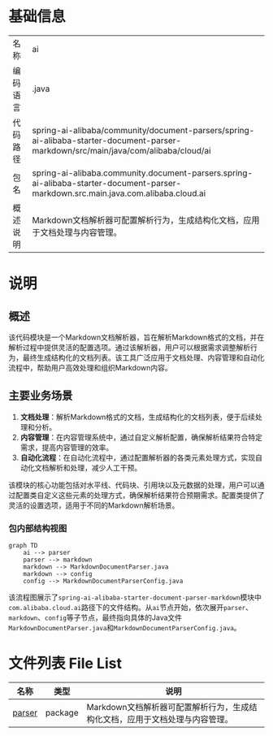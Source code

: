 # 基础信息

|      |      |
|------|------|
| 名称 | ai |
| 编码语言 | .java |
| 代码路径 | spring-ai-alibaba/community/document-parsers/spring-ai-alibaba-starter-document-parser-markdown/src/main/java/com/alibaba/cloud/ai |
| 包名 | spring-ai-alibaba.community.document-parsers.spring-ai-alibaba-starter-document-parser-markdown.src.main.java.com.alibaba.cloud.ai |
| 概述说明 | Markdown文档解析器可配置解析行为，生成结构化文档，应用于文档处理与内容管理。 |

# 说明

## 概述

该代码模块是一个Markdown文档解析器，旨在解析Markdown格式的文档，并在解析过程中提供灵活的配置选项。通过该解析器，用户可以根据需求调整解析行为，最终生成结构化的文档列表。该工具广泛应用于文档处理、内容管理和自动化流程中，帮助用户高效处理和组织Markdown内容。

## 主要业务场景

1. **文档处理**：解析Markdown格式的文档，生成结构化的文档列表，便于后续处理和分析。
2. **内容管理**：在内容管理系统中，通过自定义解析配置，确保解析结果符合特定需求，提高内容管理的效率。
3. **自动化流程**：在自动化流程中，通过配置解析器的各类元素处理方式，实现自动化文档解析和处理，减少人工干预。

该模块的核心功能包括对水平线、代码块、引用块以及元数据的处理，用户可以通过配置类自定义这些元素的处理方式，确保解析结果符合预期需求。配置类提供了灵活的设置选项，适用于不同的Markdown解析场景。


### 包内部结构视图

```mermaid
graph TD
    ai --> parser
    parser --> markdown
    markdown --> MarkdownDocumentParser.java
    markdown --> config
    config --> MarkdownDocumentParserConfig.java
```

该流程图展示了`spring-ai-alibaba-starter-document-parser-markdown`模块中`com.alibaba.cloud.ai`路径下的文件结构。从`ai`节点开始，依次展开`parser`、`markdown`、`config`等子节点，最终指向具体的Java文件`MarkdownDocumentParser.java`和`MarkdownDocumentParserConfig.java`。

# 文件列表 File List

| 名称   | 类型  | 说明 |
|-------|------|-------------|
| [parser](parser/_module.md) | package | Markdown文档解析器可配置解析行为，生成结构化文档，应用于文档处理与内容管理。 |


